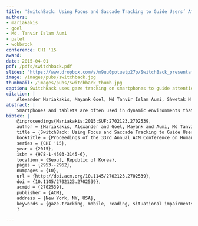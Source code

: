 ```yaml
---
title: 'SwitchBack: Using Focus and Saccade Tracking to Guide Users’ Attention for Mobile Task Resumption'
authors: 
- mariakakis
- goel
- Md. Tanvir Islam Aumi
- patel
- wobbrock
conference: CHI '15
award:
date: 2015-04-01
pdf: /pdfs/switchback.pdf
slides: 'https://www.dropbox.com/s/m9uu0potuetp27p/SwitchBack_presentation.pptx?dl=0'
image: /images/pubs/switchback.jpg
thumbnail: /images/pubs/switchback_thumb.jpg
caption: SwitchBack uses gaze tracking on smartphones to guide attention for task resumption.
citation: |
    Alexander Mariakakis, Mayank Goel, Md Tanvir Islam Aumi, Shwetak N. Patel, and Jacob O. Wobbrock. 2015. SwitchBack: Using Focus and Saccade Tracking to Guide Users' Attention for Mobile Task Resumption. In Proceedings of the 33rd Annual ACM Conference on Human Factors in Computing Systems (CHI '15). ACM, New York, NY, USA, 2953-2962. DOI: http://dx.doi.org/10.1145/2702123.2702539
abstract: |
    Smartphones and tablets are often used in dynamic environments that force users to break focus and attend to their surroundings, creating a form of “situational impairment.” Current mobile devices have no ability to sense when users divert or restore their attention, let alone provide support for resuming tasks. We therefore introduce SwitchBack, a system that allows mobile device users to resume tasks more efficiently. SwitchBack is built upon Focus and Saccade Tracking (FAST), which uses the front-facing camera to determine when the user is looking and how their eyes are moving across the screen. In a controlled study, we found that FAST can identify how many lines the user has read in a body of text within a mean absolute percent error of just 3.9%. We then tested SwitchBack in a dual focus-of-attention task, finding that SwitchBack improved average reading speed by 7.7% in the presence of distractions.
bibtex: |
    @inproceedings{Mariakakis:2015:SUF:2702123.2702539,
    author = {Mariakakis, Alexander and Goel, Mayank and Aumi, Md Tanvir Islam and Patel, Shwetak N. and Wobbrock, Jacob O.},
    title = {SwitchBack: Using Focus and Saccade Tracking to Guide Users' Attention for Mobile Task Resumption},
    booktitle = {Proceedings of the 33rd Annual ACM Conference on Human Factors in Computing Systems},
    series = {CHI '15},
    year = {2015},
    isbn = {978-1-4503-3145-6},
    location = {Seoul, Republic of Korea},
    pages = {2953--2962},
    numpages = {10},
    url = {http://doi.acm.org/10.1145/2702123.2702539},
    doi = {10.1145/2702123.2702539},
    acmid = {2702539},
    publisher = {ACM},
    address = {New York, NY, USA},
    keywords = {gaze-tracking, mobile, reading, situational impairments},
    }

---
```

